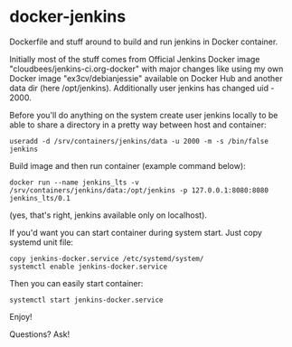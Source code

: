 docker-jenkins
==============

Dockerfile and stuff around to build and run jenkins in Docker container.

Initially most of the stuff comes from Official Jenkins Docker image "cloudbees/jenkins-ci.org-docker" with major changes like using my own Docker image "ex3cv/debianjessie" available on Docker Hub and another data dir (here /opt/jenkins).
Additionally user jenkins has changed uid - 2000.

Before you'll do anything on the system create user jenkins locally to be able to share a directory in a pretty way between host and container:
```
useradd -d /srv/containers/jenkins/data -u 2000 -m -s /bin/false jenkins
```
Build image and then run container (example command below):
```
docker run --name jenkins_lts -v /srv/containers/jenkins/data:/opt/jenkins -p 127.0.0.1:8080:8080 jenkins_lts/0.1
```
(yes, that's right, jenkins available only on localhost).

If you'd want you can start container during system start. Just copy systemd unit file:
```
copy jenkins-docker.service /etc/systemd/system/
systemctl enable jenkins-docker.service
```
Then you can easily start container:
```
systemctl start jenkins-docker.service
```

Enjoy!

Questions? Ask!
